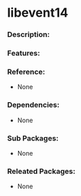 # libevent14

### Description:


### Features:


### Reference:
* None

### Dependencies:
* None

### Sub Packages:
* None

### Releated Packages:
* None